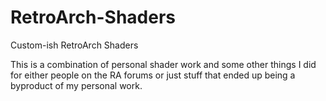 # RetroArch-Shaders
Custom-ish RetroArch Shaders

This is a combination of personal shader work and some other things I did for either people on the RA forums or just stuff that ended up being a byproduct of my personal work.
